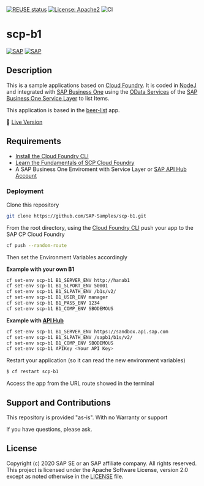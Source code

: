 [![REUSE status](https://api.reuse.software/badge/github.com/SAP-samples/scp-b1)](https://api.reuse.software/info/github.com/SAP-samples/scp-b1)
[![License: Apache2](https://img.shields.io/badge/License-Apache2-green.svg)](https://opensource.org/licenses/Apache-2.0)
![CI](https://github.com/SAP-samples/scp-b1/workflows/CI/badge.svg)

# scp-b1
[![SAP](https://i.imgur.com/kkQTp3m.png)](https://cloudplatform.sap.com)
[![SAP](https://i.imgur.com/2iFZdxN.png)](https://cloudplatform.sap.com)

## Description
This is a sample applications based on [Cloud Foundry](https://www.cloudfoundry.org/). It is coded in [NodeJ](https://nodejs.org/en/) and integrated with [SAP Business One](https://www.sap.com/uk/products/business-one.html) using the [OData Services](https://odata.org) of the [SAP Business One Service Layer](https://www.youtube.com/watch?v=zaF_i7x9-s0) to list Items. 

This application is based in the [beer-list](https://github.com/mariantalla/beer-list) app.

🔵 [Live Version](https://scp-b1-boring-puku-zo.cfapps.eu10.hana.ondemand.com)

## Requirements
*  [Install the Cloud Foundry CLI](https://developers.sap.com/tutorials/cp-cf-download-cli.html)
*  [Learn the Fundamentals of SCP Cloud Foundry](https://developers.sap.com/tutorials/cp-cf-fundamentals.html)  
* A SAP Business One Enviroment with Service Layer or [SAP API Hub Account](https://api.sap.com/)

### Deployment
Clone this repository
```sh
git clone https://github.com/SAP-Samples/scp-b1.git
```
From the root directory, using the [Cloud Foundry CLI](https://docs.cloudfoundry.org/cf-cli/install-go-cli.html) push your app to the SAP CP Cloud Foundry
```sh
cf push --random-route
```
Then set the Environment Variables accordingly

**Example with your own B1**
```sh
cf set-env scp-b1 B1_SERVER_ENV http://hanab1
cf set-env scp-b1 B1_SLPORT_ENV 50001
cf set-env scp-b1 B1_SLPATH_ENV /b1s/v2/      
cf set-env scp-b1 B1_USER_ENV manager
cf set-env scp-b1 B1_PASS_ENV 1234
cf set-env scp-b1 B1_COMP_ENV SBODEMOUS
```

**Example with [API Hub](https://api.sap.com/api/Items/resource)**
```sh
cf set-env scp-b1 B1_SERVER_ENV https://sandbox.api.sap.com
cf set-env scp-b1 B1_SLPATH_ENV /sapb1/b1s/v2/     
cf set-env scp-b1 B1_COMP_ENV SBODEMOUS
cf set-env scp-b1 APIKey <Your API Key>
```

Restart your application (so it can read the new environment variables)
```sh
$ cf restart scp-b1
```

Access the app from the URL route showed in the terminal

## Support and Contributions  
This repository is provided "as-is". With no Warranty or support

If you have questions, please ask.

## License
Copyright (c) 2020 SAP SE or an SAP affiliate company. All rights reserved. This project is licensed under the Apache Software License, version 2.0 except as noted otherwise in the [LICENSE](LICENSES/Apache-2.0.txt) file.
